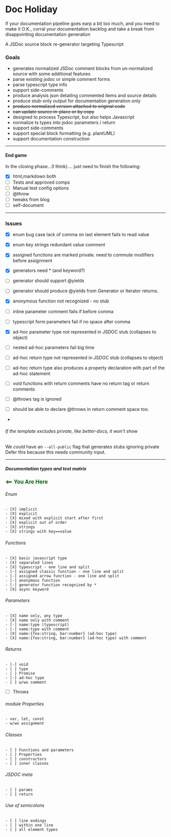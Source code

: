 # Doc Holiday

If your documentation pipeline goes earp a bit too much,
and you need to make it O.K., corral your documentation backlog and 
take a break from disappointing documentation generation

A JSDoc source block re-generator targeting Typescript

### Goals
- generates normalized JSDoc comment blocks from un-normalized
source with some additional features
- parse existing jsdoc or simple comment forms
- parse typescript type info
- support side-comments
- produce analysis json detailing commented items and source details
- produce stub-only output for documentation generation only
- <del>produce normalized version attached to original code</del>
- <del>can update source in-place or by copy</del>
- designed to process Typescript, but also helps Javascript
- normalize ts types into jsdoc parameters / return
- support side-comments
- support special block formatting (e.g. plantUML)
- support documentation construction

----------

#### End game

In the closing phase...(I think).... just need to finish the following:

- [X] html,markdown both
- [ ] Tests and approved comps
- [ ] Manual test config options
- [ ] @throw
- [ ] tweaks from blog
- [ ] self-document

-----------

### Issues 

- [X] enum bug case lack of comma on last element fails to read value
- [X] enum key strings redundant value comment 

- [X] assigned functions are marked private. need to commute modifiers before assignment
- [X] generators need * (and keyword?)
- [ ] generator should support @yields 
- [ ] generator should produce @yields from Generator or Iterator returns.
- [X] anonymous function not recognized - no stub

- [ ] inline parameter comment fails if before comma
- [ ] typescript form parameters fail if no space after comma
- [X] ad-hoc parameter type not represented in JSDOC stub (collapses to object)
- [ ] nested ad-hoc parameters fail big time

- [ ] ad-hoc return type not represented in JSDOC stub (collapses to object)
- [ ] ad-hoc return type also produces a property declaration with part of the ad-hoc statement
- [ ] void functions with return comments have no return tag or return comments
- [ ] @throws tag is ignored
- [ ] should be able to declare @throws in return comment space too.
- 

###### If the template excludes private, like better-docs, it won't show
We _could_ have an `--all-public` flag that generates stubs ignoring private  
Defer this because this needs community input.


------------
##### Documentation types and test matrix

<span style="color:darkgreen; font-weight: bolder; font-size:larger"> <== You Are Here</span>

###### Enum
    - [X] implicit
    - [X] explicit
    - [X] mixed with explicit start after first
    - [X] explicit out of order
    - [X] strings
    - [X] strings with key==value

###### Functions
    - [X] basic javascript type
    - [X] separated lines
    - [X] typescript - one line and split
    - [-] assigned classic function - one line and split
    - [-] assigned arrow function - one line and split
    - [-] anonymous function
    - [-] generator function recognized by *
    - [X] async keyword

###### Parameters
    - [X] name only, any type
    - [X] name only with comment
    - [-] name:type (typescript)
    - [-] name:type with comment
    - [X] name:{foo:string, bar:number} (ad-hoc type)
    - [X] name:{foo:string, bar:number} (ad-hoc type) with comment

###### Returns
    - [-] void
    - [ ] type
    - [ ] Promise
    - [-] ad-hoc type
    - [ ] w/wo comment

- [ ] Throws

###### module Properties
    - var, let, const 
    - w/wo assignment

###### Classes
    - [ ] Functions and parameters
    - [ ] Properties 
    - [ ] constructors
    - [ ] inner classes
    
###### JSDOC meta
    - [ ] params
    - [ ] return

###### Use of semicolons
    - [ ] line endings
    - [ ] within one line
    - [ ] all element types


